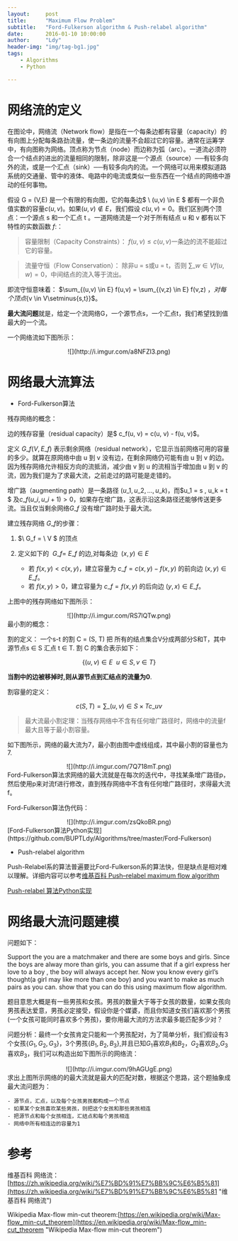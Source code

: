 ```yaml
---
layout:     post
title:      "Maximum Flow Problem"
subtitle:   "Ford-Fulkerson algorithm & Push-relabel algorithm"
date:       2016-01-10 10:00:00
author:     "Ldy"
header-img: "img/tag-bg1.jpg"
tags:
    - Algorithms
    - Python

---
```



# 网络流的定义

在图论中，网络流（Network flow）是指在一个每条边都有容量（capacity）的有向图上分配每条路劲流量，使一条边的流量不会超过它的容量。通常在运筹学中，有向图称为网络。顶点称为节点（node）而边称为弧（arc）。一道流必须符合一个结点的进出的流量相同的限制，除非这是一个源点（source）──有较多向外的流，或是一个汇点（sink）──有较多向内的流。一个网络可以用来模拟道路系统的交通量、管中的液体、电路中的电流或类似一些东西在一个结点的网络中游动的任何事物。
<!--more-->

假设 G = (V,E) 是一个有限的有向图，它的每条边$ \ (u,v) \in E $ 都有一个非负值实数的容量$c(u, v)$。如果$(u, v) \not \in E$，我们假设 $c(u, v) = 0$。我们区别两个顶点：一个源点 s 和一个汇点 t 。一道网络流是一个对于所有结点 u 和 v 都有以下特性的实数函数 $f:$：



> 容量限制（Capacity Constraints）：	$f(u, v) \le c(u, v)$一条边的流不能超过它的容量。

> 流量守恒（Flow Conservation）：	除非u = s或u = t，否则 $\sum\_{w \in V} f(u, w) = 0$，中间结点的流入等于流出。


即流守恒意味着： $\sum\_{(u,v) \in E} f(u,v) = \sum\_{(v,z) \in E} f(v,z) $，对每个顶点${v \in V\setminus{s,t}}$。

**最大流问题**就是，给定一个流网络G，一个源节点s，一个汇点t，我们希望找到值最大的一个流。

一个网络流如下图所示：

<center>
![](http://i.imgur.com/a8NFZl3.png)
</center>

# 网络最大流算法

- Ford-Fulkerson算法

残存网络的概念：

边的残存容量（residual capacity）是$ c\_f(u, v) = c(u, v) - f(u, v)$。

定义 $G\_f(V, E\_f)$ 表示剩余网络（residual network），它显示当前网络可用的容量的多少。就算在原网络中由 u 到 v 没有边，在剩余网络仍可能有由 u 到 v 的边。因为残存网络允许相反方向的流抵消，减少由 v 到 u 的流相当于增加由 u 到 v 的流，因为我们是为了求最大流，之前走过的路可能是走错的。

增广路（augmenting path）是一条路径 $(u\_1, u\_2, \dots, u\_k)$，而$u\_1 = s , u\_k = t $ 及$c\_f(u\_i , u\_{i+1})>0$，如果存在增广路，这表示沿这条路径还能够传送更多流。当且仅当剩余网络$G\_f$ 没有增广路时处于最大流。

建立残存网络$\ G\_f$的步骤：

1. $\ G\_f = \ V $ 的顶点
2. 定义如下的 $\ G\_f = \ E\_f$ 的边,对每条边 $\ (x,y) \in E$

	- 若$\ f(x,y) < c(x,y)$，建立容量为$\ c\_f = c(x,y) - f(x,y)$ 的前向边$\ (x,y) \in E\_f$。
	- 若$\ f(x,y) > 0$，建立容量为$\ c\_f =  f(x,y)$ 的后向边$\ (y, x) \in E\_f$。

上图中的残存网络如下图所示：
<center>
![](http://i.imgur.com/RS7lQTw.png)
</center>
最小割的概念：

割的定义： 一个s-t 的割 C = (S, T) 把 所有的结点集合V分成两部分S和T，其中源节点s ∈ S 汇点 t ∈ T. 割 C 的集合表示如下：

$$\{(u,v)\in E\:\ u\in S,v\in T\}$$

**当割中的边被移掉时,则从源节点到汇结点的流量为0**.

割容量的定义：

$$c(S,T)=\sum \nolimits\_{(u,v)\in S\times T}c\_{uv}$$


>最大流最小割定理：当残存网络中不含有任何增广路径时，网络中的流量f最大且等于最小割容量。

如下图所示，网络的最大流为7，最小割由图中虚线组成，其中最小割的容量也为7.
<center>
![](http://i.imgur.com/7Q718mT.png)
</center>
Ford-Fulkerson算法求网络的最大流就是在每次的迭代中，寻找某条增广路径p，然后使用p来对流f进行修改，直到残存网络中不含有任何增广路径时，求得最大流f。

Ford-Fulkerson算法伪代码：
<center>
![](http://i.imgur.com/zsQkoBR.png)
</center>
[Ford-Fulkerson算法Python实现](https://github.com/BUPTLdy/Algorithms/tree/master/Ford-Fulkerson)

- Push-relabel algorithm

Push-Relabel系的算法普遍要比Ford-Fulkerson系的算法快，但是缺点是相对难以理解。详细内容可以参考[维基百科 Push–relabel maximum flow algorithm](https://en.wikipedia.org/wiki/Push%E2%80%93relabel_maximum_flow_algorithm#Concepts)

[Push-relabel 算法Python实现](https://github.com/BUPTLdy/Algorithms/tree/master/Push-relabel)

# 网络最大流问题建模

问题如下：

Support the you are a matchmaker and there are some boys and girls. Since the boys are alway more than girls, you can assume that if a girl express her love to a boy , the boy will always accept her. Now you know every girl’s thought(a girl may like more than one boy) and you want to make as much pairs as you can. show that you can do this using maximum flow algorithm.

题目意思大概是有一些男孩和女孩。男孩的数量大于等于女孩的数量，如果女孩向男孩表达爱意，男孩必定接受，假设你是个媒婆，而且你知道女孩们喜欢那个男孩(一个女孩可能同时喜欢多个男孩)，要你用最大流的方法求最多能匹配多少对？

问题分析：最终一个女孩肯定只能和一个男孩配对，为了简单分析，我们假设有3个女孩$\{G_1,G_2,G_3\}$，3个男孩$\{B_1,B_2,B_3\}$,并且已知$G_1$喜欢$B_1$和$B_2$，$G_2$喜欢$B_2$,$G_3$喜欢$B_3$，我们可以构造出如下图所示的网络流：
<center>
![](http://i.imgur.com/9hAGUgE.png)
</center>
求出上图所示网络的的最大流就是最大的匹配对数，根据这个思路，这个题抽象成最大流问题为：

	- 源节点，汇点，以及每个女孩男孩都构成一个节点
	- 如果某个女孩喜欢某些男孩，则把这个女孩和那些男孩相连
	- 把源节点和每个女孩相连，汇结点和每个男孩相连
	- 网络中所有相连边的容量为1

# 参考

维基百科 网络流：[https://zh.wikipedia.org/wiki/%E7%BD%91%E7%BB%9C%E6%B5%81](https://zh.wikipedia.org/wiki/%E7%BD%91%E7%BB%9C%E6%B5%81 "维基百科 网络流")

Wikipedia Max-flow min-cut theorem:[https://en.wikipedia.org/wiki/Max-flow_min-cut_theorem](https://en.wikipedia.org/wiki/Max-flow_min-cut_theorem "Wikipedia Max-flow min-cut theorem")
